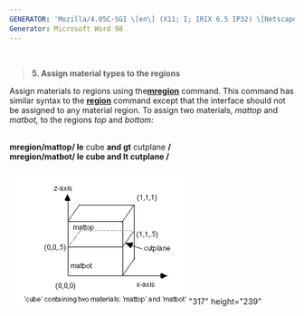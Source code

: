 ```yaml
---
GENERATOR: 'Mozilla/4.05C-SGI \[en\] (X11; I; IRIX 6.5 IP32) \[Netscape\]'
Generator: Microsoft Word 98
---
```


 

> **5. Assign material types to the regions**

Assign materials to regions using
the[**mregion**](commands/MREGION.html) command. This command has
similar syntax to the **[region](commands/REGION.html)** command except
that the interface should not be assigned to any material region. To
assign two materials, *mattop* and *matbot,* to the regions *top* and
*bottom:*\
 

**mregion/**mattop**/ le** cube **and gt** cutplane **/**\
**mregion/**matbot/ **le** cube **and lt** cutplan**e /**

![](new_html/Image225.gif)"317" height="239"

